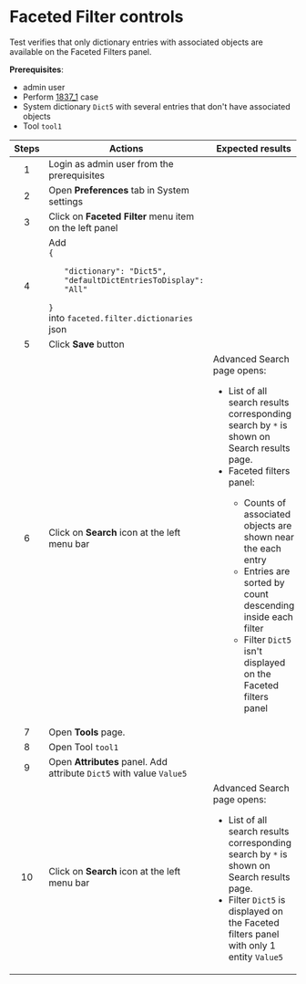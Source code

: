 # Faceted Filter controls

Test verifies that only dictionary entries with associated objects are available on the Faceted Filters panel.

**Prerequisites**:
- admin user
- Perform [1837_1](1837_1.md) case
- System dictionary `Dict5` with several entries that don't have associated objects
- Tool `tool1`

| Steps | Actions | Expected results |
| :---: | --- | --- |
| 1 | Login as admin user from the prerequisites
| 2 | Open **Preferences** tab in System settings
| 3 | Click on **Faceted Filter** menu item on the left panel
| 4 | Add<br>`{`<br><ul>`"dictionary": "Dict5",`<br>   `"defaultDictEntriesToDisplay": "All"`<br></ul>`}`<br>into `faceted.filter.dictionaries` json | |
| 5 | Click **Save** button | |
| 6 | Click on **Search** icon at the left menu bar | Advanced Search page opens:<ul><li>List of all search results corresponding search by `*` is shown on Search results page. </li><li> Faceted filters panel: </li><ul><li>Counts of associated objects are shown near the each entry </li><li> Entries are sorted by count descending inside each filter </li><li> Filter `Dict5` isn't displayed on the Faceted filters panel |
| 7 | Open **Tools** page. | |
| 8 | Open Tool `tool1` | |
| 9 | Open **Attributes** panel. Add attribute `Dict5` with value `Value5` | |
| 10 | Click on **Search** icon at the left menu bar| Advanced Search page opens:<ul><li>List of all search results corresponding search by `*` is shown on Search results page. </li><li> Filter `Dict5` is displayed on the Faceted filters panel with only 1 entity `Value5` |